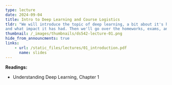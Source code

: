 ```yaml
---
type: lecture
date: 2024-09-04
title: Intro to Deep Learning and Course Logistics
tldr: "We will introduce the topic of deep learning, a bit about it's history,
and what impact it has had. Then we'll go over the homeworks, exams, and other course logistics."
thumbnail: /_images/thumbnails/ds542-lecture-01.png
hide_from_announcments: true
links: 
    - url: /static_files/lectures/01_introduction.pdf
      name: slides
---
```

**Readings:**
- Understanding Deep Learning, Chapter 1
